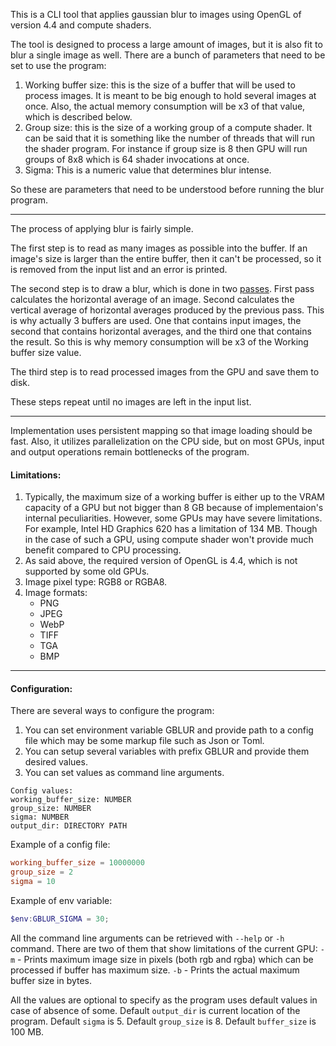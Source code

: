 This is a CLI tool that applies gaussian blur to images using OpenGL of version 4.4 and compute shaders. 

The tool is designed to process a large amount of images, but it is also fit to blur a single image as well. There are a bunch of parameters that need to be set to use the program: 
1. Working buffer size: this is the size of a buffer that will be used to process images. It is meant to be big enough to hold several images at once. Also, the actual memory consumption will be x3 of that value, which is described below. 
2. Group size: this is the size of a working group of a compute shader. It can be said that it is something like the number of threads that will run the shader program. For instance if group size is 8 then GPU will run groups of 8x8 which is 64 shader invocations at once.
3. Sigma: This is a numeric value that determines blur intense. 

So these are parameters that need to be understood before running the blur program. 

---

The process of applying blur is fairly simple.

The first step is to read as many images as possible into the buffer. If an image's size is larger than the entire buffer, then it can't be processed, so it is removed from the input list and an error is printed. 

The second step is to draw a blur, which is done in two [passes][1]. First pass calculates the horizontal average of an image. Second calculates the vertical average of horizontal averages produced by the previous pass. This is why actually 3 buffers are used. One that contains input images, the second that contains horizontal averages, and the third one that contains the result. So this is why memory consumption will be x3 of the Working buffer size value.

The third step is to read processed images from the GPU and save them to disk. 

These steps repeat until no images are left in the input list. 

---

Implementation uses persistent mapping so that image loading should be fast. Also, it utilizes parallelization on the CPU side, but on most GPUs, input and output operations remain bottlenecks of the program. 

#### Limitations:

1. Typically, the maximum size of a working buffer is either up to the VRAM capacity of a GPU but not bigger than 8 GB because of implementaion's internal peculiarities. However, some GPUs may have severe limitations. For example, Intel HD Graphics 620 has a limitation of 134 MB. Though in the case of such a GPU, using compute shader won't provide much benefit compared to CPU processing.
2. As said above, the required version of OpenGL is 4.4, which is not supported by some old GPUs.
3. Image pixel type: RGB8 or RGBA8.
4. Image formats:
    * PNG
    * JPEG
    * WebP
    * TIFF
    * TGA
    * BMP

---

#### Configuration:

There are several ways to configure the program:
1. You can set environment variable GBLUR and provide path to a config file which may be some markup file such as Json or Toml.
2. You can setup several variables with prefix GBLUR and provide them desired values.
3. You can set values as command line arguments.

```
Config values:
working_buffer_size: NUMBER
group_size: NUMBER
sigma: NUMBER
output_dir: DIRECTORY PATH
```
Example of a config file:
``` Toml
working_buffer_size = 10000000
group_size = 2
sigma = 10
```
Example of env variable:
``` PowerShell
$env:GBLUR_SIGMA = 30;
```

All the command line arguments can be retrieved with `--help` or `-h` command.
There are two of them that show limitations of the current GPU:
`-m` - Prints maximum image size in pixels (both rgb and rgba) which can be processed if buffer has maximum size.
`-b` - Prints the actual maximum buffer size in bytes.

All the values are optional to specify as the program uses default values in case of absence of some.
Default `output_dir` is current location of the program.
Default `sigma` is 5.
Default `group_size` is 8.
Default `buffer_size` is 100 MB.

[1]: https://en.wikipedia.org/wiki/Gaussian_blur#:~:text=In%20practice%2C%20it%20is%20best%20to%20take%20advantage%20of%20the%20Gaussian%20blur%E2%80%99s%20separable%20property%20by%20dividing%20the%20process%20into%20two%20passes.